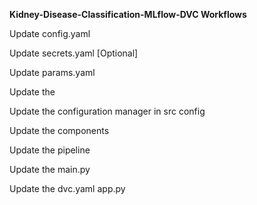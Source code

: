 **Kidney-Disease-Classification-MLflow-DVC
Workflows**


Update config.yaml


Update secrets.yaml [Optional]


Update params.yaml


Update the 

Update the configuration manager in src config

Update the components

Update the pipeline


Update the main.py

Update the dvc.yaml
app.py
